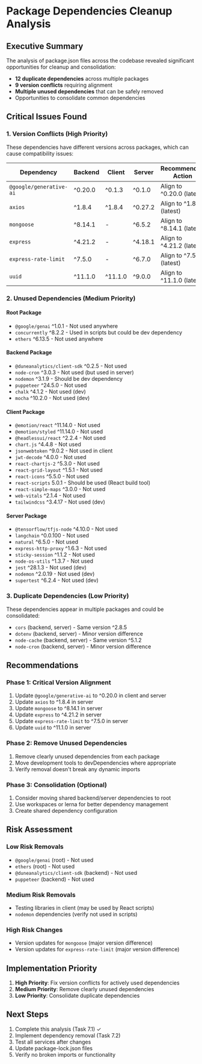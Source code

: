 # Package Dependencies Cleanup Analysis

## Executive Summary

The analysis of package.json files across the codebase revealed significant opportunities for cleanup and consolidation:

- **12 duplicate dependencies** across multiple packages
- **9 version conflicts** requiring alignment
- **Multiple unused dependencies** that can be safely removed
- Opportunities to consolidate common dependencies

## Critical Issues Found

### 1. Version Conflicts (High Priority)

These dependencies have different versions across packages, which can cause compatibility issues:

| Dependency | Backend | Client | Server | Recommended Action |
|------------|---------|--------|--------|-------------------|
| `@google/generative-ai` | ^0.20.0 | ^0.1.3 | ^0.1.0 | Align to ^0.20.0 (latest) |
| `axios` | ^1.8.4 | ^1.8.4 | ^0.27.2 | Align to ^1.8.4 (latest) |
| `mongoose` | ^8.14.1 | - | ^6.5.2 | Align to ^8.14.1 (latest) |
| `express` | ^4.21.2 | - | ^4.18.1 | Align to ^4.21.2 (latest) |
| `express-rate-limit` | ^7.5.0 | - | ^6.7.0 | Align to ^7.5.0 (latest) |
| `uuid` | ^11.1.0 | ^11.1.0 | ^9.0.0 | Align to ^11.1.0 (latest) |

### 2. Unused Dependencies (Medium Priority)

#### Root Package
- `@google/genai` ^1.0.1 - Not used anywhere
- `concurrently` ^8.2.2 - Used in scripts but could be dev dependency
- `ethers` ^6.13.5 - Not used anywhere

#### Backend Package
- `@duneanalytics/client-sdk` ^0.2.5 - Not used
- `node-cron` ^3.0.3 - Not used (but used in server)
- `nodemon` ^3.1.9 - Should be dev dependency
- `puppeteer` ^24.5.0 - Not used
- `chalk` ^4.1.2 - Not used (dev)
- `mocha` ^10.2.0 - Not used (dev)

#### Client Package
- `@emotion/react` ^11.14.0 - Not used
- `@emotion/styled` ^11.14.0 - Not used
- `@headlessui/react` ^2.2.4 - Not used
- `chart.js` ^4.4.8 - Not used
- `jsonwebtoken` ^9.0.2 - Not used in client
- `jwt-decode` ^4.0.0 - Not used
- `react-chartjs-2` ^5.3.0 - Not used
- `react-grid-layout` ^1.5.1 - Not used
- `react-icons` ^5.5.0 - Not used
- `react-scripts` 5.0.1 - Should be used (React build tool)
- `react-simple-maps` ^3.0.0 - Not used
- `web-vitals` ^2.1.4 - Not used
- `tailwindcss` ^3.4.17 - Not used (dev)

#### Server Package
- `@tensorflow/tfjs-node` ^4.10.0 - Not used
- `langchain` ^0.0.100 - Not used
- `natural` ^6.5.0 - Not used
- `express-http-proxy` ^1.6.3 - Not used
- `sticky-session` ^1.1.2 - Not used
- `node-os-utils` ^1.3.7 - Not used
- `jest` ^28.1.3 - Not used (dev)
- `nodemon` ^2.0.19 - Not used (dev)
- `supertest` ^6.2.4 - Not used (dev)

### 3. Duplicate Dependencies (Low Priority)

These dependencies appear in multiple packages and could be consolidated:

- `cors` (backend, server) - Same version ^2.8.5
- `dotenv` (backend, server) - Minor version difference
- `node-cache` (backend, server) - Same version ^5.1.2
- `node-cron` (backend, server) - Minor version difference

## Recommendations

### Phase 1: Critical Version Alignment
1. Update `@google/generative-ai` to ^0.20.0 in client and server
2. Update `axios` to ^1.8.4 in server
3. Update `mongoose` to ^8.14.1 in server
4. Update `express` to ^4.21.2 in server
5. Update `express-rate-limit` to ^7.5.0 in server
6. Update `uuid` to ^11.1.0 in server

### Phase 2: Remove Unused Dependencies
1. Remove clearly unused dependencies from each package
2. Move development tools to devDependencies where appropriate
3. Verify removal doesn't break any dynamic imports

### Phase 3: Consolidation (Optional)
1. Consider moving shared backend/server dependencies to root
2. Use workspaces or lerna for better dependency management
3. Create shared dependency configuration

## Risk Assessment

### Low Risk Removals
- `@google/genai` (root) - Not used
- `ethers` (root) - Not used
- `@duneanalytics/client-sdk` (backend) - Not used
- `puppeteer` (backend) - Not used

### Medium Risk Removals
- Testing libraries in client (may be used by React scripts)
- `nodemon` dependencies (verify not used in scripts)

### High Risk Changes
- Version updates for `mongoose` (major version difference)
- Version updates for `express-rate-limit` (major version difference)

## Implementation Priority

1. **High Priority**: Fix version conflicts for actively used dependencies
2. **Medium Priority**: Remove clearly unused dependencies
3. **Low Priority**: Consolidate duplicate dependencies

## Next Steps

1. Complete this analysis (Task 7.1) ✓
2. Implement dependency removal (Task 7.2)
3. Test all services after changes
4. Update package-lock.json files
5. Verify no broken imports or functionality